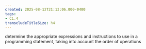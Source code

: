 ```yaml
---
created: 2025-08-12T21:13:06.000-0400
tags:
- C1.4
transcludeTitleSize: h4
---
```


determine the appropriate expressions and instructions to use in a programming statement, taking into account the order of operations